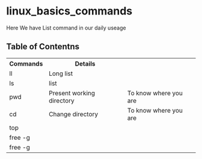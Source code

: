 # linux_basics_commands
Here We have List command in our daily useage

## Table of Contentns
<table>
  <tr>
    <th>Commands</th>
    <th>Details</th>
    <th></th>
  </tr>
  <tr>
    <td>ll</td>
    <td>Long list</td>
    <td></td>
  </tr>
  <tr>
    <td>ls</td>
    <td>list</td>
    <td></td>
  </tr>
   <tr>
    <td>pwd</td>
    <td>Present working directory</td>
    <td>To know where you are</td>
  </tr>
  <tr>
    <td>cd</td>
    <td>Change directory</td>
    <td>To know where you are</td>
  </tr>
  <tr>
    <td>top</td>
    <td></td>
    <td></td>
  </tr>
  <tr>
    <td>free -g</td>
    <td></td>
    <td></td>
  </tr>
  <tr>
    <td>free -g</td>
    <td></td>
    <td></td>
  </tr>
</table>
